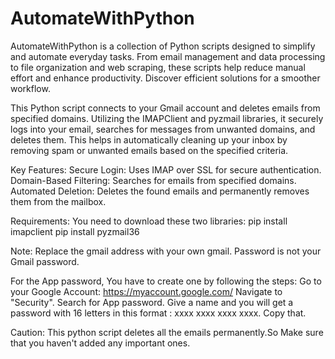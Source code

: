 # AutomateWithPython
AutomateWithPython is a collection of Python scripts designed to simplify and automate everyday tasks. From email management and data processing to file organization and web scraping, these scripts help reduce manual effort and enhance productivity. Discover efficient solutions for a smoother workflow.


This Python script connects to your Gmail account and deletes emails from specified domains. Utilizing the IMAPClient and pyzmail libraries, it securely logs into your email, searches for messages from unwanted domains, and deletes them. This helps in automatically cleaning up your inbox by removing spam or unwanted emails based on the specified criteria.


Key Features:
Secure Login: Uses IMAP over SSL for secure authentication.
Domain-Based Filtering: Searches for emails from specified domains.
Automated Deletion: Deletes the found emails and permanently removes them from the mailbox.

Requirements:
You need to download these two libraries:
pip install imapclient
pip install pyzmail36

Note:
Replace the gmail address with your own gmail. 
Password is not your Gmail password. 


For the App password, You have to create one by following the steps:
  Go to your Google Account: https://myaccount.google.com/
  Navigate to "Security".
  Search for App password.
  Give a name and you will get a password with 16 letters in this format : xxxx xxxx xxxx xxxx. 
  Copy that.


Caution:
This python script deletes all the emails permanently.So Make sure that you haven't added any important ones.

